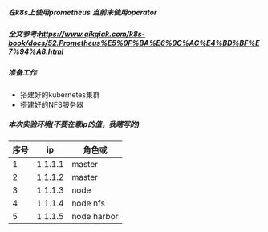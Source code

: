 ##### 在k8s上使用prometheus 当前未使用operator

##### 全文参考:https://www.qikqiak.com/k8s-book/docs/52.Prometheus%E5%9F%BA%E6%9C%AC%E4%BD%BF%E7%94%A8.html


##### 准备工作

* 搭建好的kubernetes集群
* 搭建好的NFS服务器

##### 本次实验环境(不要在意ip的值，我瞎写的)

|序号|ip|角色或|
|--|--|--|
|1|1.1.1.1|master|
|2|1.1.1.2|master|
|3|1.1.1.3|node|
|4|1.1.1.4|node nfs|
|5|1.1.1.5|node harbor|